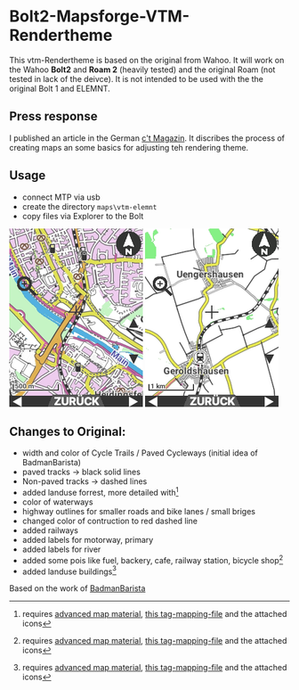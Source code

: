 Bolt2-Mapsforge-VTM-Rendertheme
=============
This vtm-Rendertheme is based on the original from Wahoo. It will work on the Wahoo **Bolt2** and **Roam 2** (heavily tested) and the original Roam (not tested in lack of the deivce). It is not intended to be used with the the original Bolt 1 and ELEMNT.

Press response
-------------
I published an article in the German [c't Magazin](https://www.heise.de/select/ct/2022/26/2230710050673252243#!). It discribes the process of creating maps an some basics for adjusting teh rendering theme.

Usage
-------------
* connect MTP via usb
* create the directory `maps\vtm-elemnt`
* copy files via Explorer to the Bolt

![screenshot1](/screenshots/screenshot1.png)
![screenshot2](/screenshots/screenshot2.png)

Changes to Original:
-------------
* width and color of Cycle Trails / Paved Cycleways (initial idea of BadmanBarista)
* paved tracks -> black solid lines
* Non-paved tracks -> dashed lines
* added landuse forrest, more detailed with[^note]
* color of waterways
* highway outlines for smaller roads and bike lanes / small briges
* changed color of contruction to red dashed line
* added railways
* added labels for motorway, primary
* added labels for river
* added some pois like fuel, backery, cafe, railway station, bicycle shop[^note]
* added landuse buildings[^note]

[^note]: requires [advanced map material](https://github.com/treee111/wahooMapsCreator), [this tag-mapping-file](https://github.com/zenziwerken/Bolt2-Mapsforge-Rendertheme/blob/main/tag-wahoo.xml) and the attached icons

Based on the work of [BadmanBarista](https://gist.github.com/BadmanBarista/47c34b5e9dca3910bba89c4bcdeb58b6)
